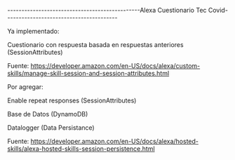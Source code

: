 -----------------------------------------------Alexa Cuestionario Tec Covid----------------------------------------

Ya implementado:

Cuestionario con respuesta basada en respuestas anteriores (SessionAttributes)

Fuente: https://developer.amazon.com/en-US/docs/alexa/custom-skills/manage-skill-session-and-session-attributes.html


Por agregar:

Enable repeat responses (SessionAttributes)

Base de Datos (DynamoDB)

Datalogger (Data Persistance)

Fuente: https://developer.amazon.com/en-US/docs/alexa/hosted-skills/alexa-hosted-skills-session-persistence.html

